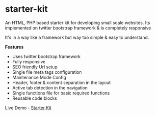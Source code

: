starter-kit
===========

An HTML, PHP based starter kit for developing small scale websites. Its implemented on twitter bootstrap framework &amp; is completely responsive 
<br/>

It's in a way like a framework but way too simple & easy to understand.

<strong>Features</strong>
<ul>
<li>Uses twitter bootstrap framework</li>
<li>Fully responsive</li>
<li>SEO friendly Url setup</li>
<li>Single file meta tags configuration</li>
<li>Maintenance Mode Config</li>
<li>Header, footer & content separation in the layout</li>
<li>Active tab detection in the navigation</li>
<li>Single functions file for basic required functions</li>
<li>Reusable code blocks</li>
</ul>

Live Demo - <a href="http://work.nitishdhar.com/starter-kit/" target="_blank">Starter Kit</a>